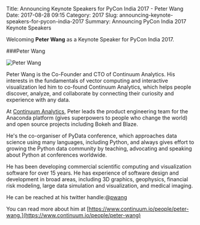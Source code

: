 Title: Announcing Keynote Speakers for PyCon India 2017 - Peter Wang
Date: 2017-08-28 09:15
Category: 2017
Slug: announcing-keynote-speakers-for-pycon-india-2017
Summary: Announcing PyCon India 2017 Keynote Speakers

Welcoming **Peter Wang** as a Keynote Speaker for PyCon India 2017.

###Peter Wang

![Peter Wang](https://in.pycon.org/2017/images/speakers/peter_wang.jpg)

Peter Wang is the Co-Founder and CTO of Continuum Analytics.
His interests in the fundamentals of vector computing and interactive 
visualization led him to co-found Continuum Analytics, which helps 
people discover, analyze, and collaborate by connecting their curiosity 
and experience with any data.


At [Continuum Analytics](https://www.continuum.io/), Peter leads the product engineering team for the Anaconda platform (gives superpowers to people who change the world) and open source projects including Bokeh and Blaze.

He's the co-organiser of PyData conference, which approaches data science using many languages, including Python,  and always gives effort to growing the Python data community by teaching, advocating and speaking about Python at conferences worldwide.


He has been developing commercial scientific computing and visualization software for over 15 years. He has experience of software design and development in broad areas, including 3D graphics, geophysics, financial risk modeling, large data simulation and visualization, and medical imaging.


He can be reached at his twitter handle:@[pwang](https://twitter.com/pwang)

You can read more about him
at [https://www.continuum.io/people/peter-wang.](https://www.continuum.io/people/peter-wang)
